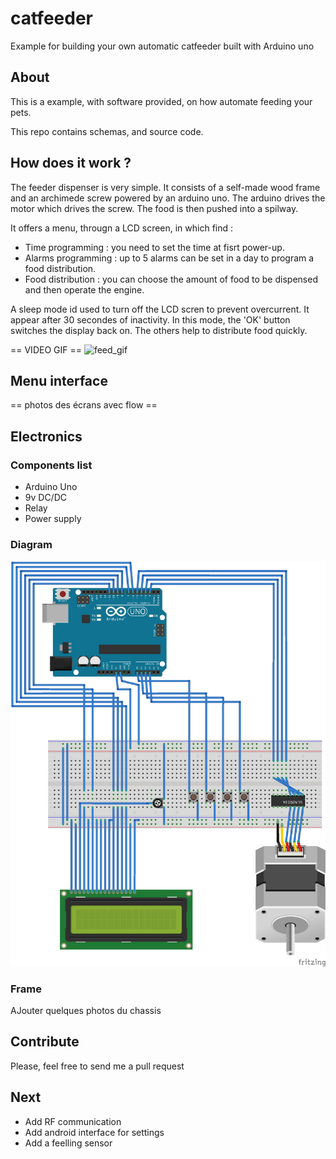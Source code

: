 # catfeeder

Example for building your own automatic catfeeder built with Arduino uno


## About

This is a example, with software provided, on how automate feeding your pets.

This repo contains schemas, and source code.

## How does it work ?

The feeder dispenser is very simple.
It consists of a self-made wood frame and an archimede screw powered by an arduino uno.
The arduino drives the motor which drives the screw. The food is then pushed into a spilway.

It offers a menu, througn a LCD screen, in which find :
- Time programming : you need to set the time at fisrt power-up.
- Alarms programming : up to 5 alarms can be set in a day to program a food distribution.
- Food distribution : you can choose the amount of food to be dispensed and then operate the engine.

A sleep mode id used to turn off the LCD scren to prevent overcurrent. It appear after 30 secondes of inactivity.
In this mode, the 'OK' button switches the display back on. The others help to distribute food quickly.

== VIDEO GIF ==
![feed_gif]()

## Menu interface

== photos des écrans avec flow ==

## Electronics

### Components list
- Arduino Uno
- 9v DC/DC
- Relay
- Power supply

### Diagram
![alt_text](https://github.com/vdbvincent/catfeeder/blob/master/schema/shema_catfeeder.jpg)

### Frame
AJouter quelques photos du chassis

## Contribute
Please, feel free to send me a pull request

## Next
* Add RF communication
* Add android interface for settings
* Add a feelling sensor

